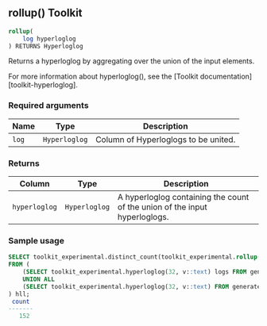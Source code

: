 ## rollup()  <tag type="toolkit">Toolkit</tag>

```SQL
rollup(
    log hyperloglog
) RETURNS Hyperloglog
```

Returns a hyperloglog by aggregating over the union of the input elements.

For more information about hyperloglog(), see the
[Toolkit documentation][toolkit-hyperloglog].

### Required arguments

|Name| Type |Description|
|---|---|---|
|`log`|`Hyperloglog`|Column of Hyperloglogs to be united.|

### Returns

|Column|Type|Description|
|---|---|---|
|`hyperloglog`|`Hyperloglog`|A hyperloglog containing the count of the union of the input hyperloglogs.|


### Sample usage

```SQL
SELECT toolkit_experimental.distinct_count(toolkit_experimental.rollup(logs))
FROM (
    (SELECT toolkit_experimental.hyperloglog(32, v::text) logs FROM generate_series(1, 100) v)
    UNION ALL
    (SELECT toolkit_experimental.hyperloglog(32, v::text) FROM generate_series(50, 150) v)
) hll;
 count
-------
   152
```
